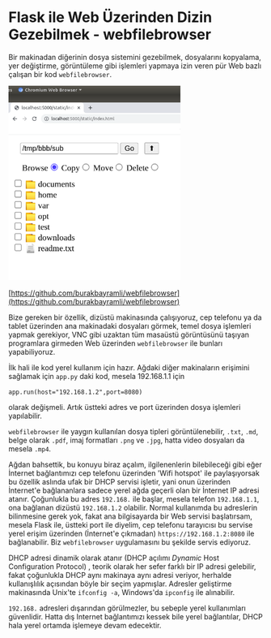 # Flask ile Web Üzerinden Dizin Gezebilmek - webfilebrowser

Bir makinadan diğerinin dosya sistemini gezebilmek, dosyalarını
kopyalama, yer değiştirme, görüntüleme gibi işlemleri yapmaya izin
veren pür Web bazlı çalışan bir kod `webfilebrowser`. 

<img width='340' src='https://github.com/burakbayramli/webfilebrowser/raw/main/webfilebrowser.png'/> 

[https://github.com/burakbayramli/webfilebrowser](https://github.com/burakbayramli/webfilebrowser)

Bize gereken bir özellik, dizüstü makinasında çalışıyoruz, cep
telefonu ya da tablet üzerinden ana makinadaki dosyaları görmek, temel
dosya işlemleri yapmak gerekiyor, VNC gibi uzaktan tüm masaüstü
görüntüsünü taşıyan programlara girmeden Web üzerinden
`webfilebrowser` ile bunları yapabiliyoruz.

İlk hali ile kod yerel kullanım için hazır. Ağdaki diğer makinaların
erişimini sağlamak için `app.py` daki kod, mesela 192.168.1.1 için

```
app.run(host="192.168.1.2",port=8080)
```

olarak değişmeli. Artık üstteki adres ve port üzerinden dosya işlemleri
yapılabilir.

`webfilebrowser` ile yaygın kullanılan dosya tipleri görüntülenebilir,
`.txt`, `.md`, belge olarak `.pdf`, imaj formatları `.png` ve `.jpg`,
hatta video dosyaları da mesela `.mp4`.

Ağdan bahsettik, bu konuyu biraz açalım, ilgilenenlerin bilebileceği
gibi eğer İnternet bağlantımızı cep telefonu üzerinden 'Wifi hotspot'
ile paylaşıyorsak bu özellik aslında ufak bir DHCP servisi işletir,
yani onun üzerinden İnternet'e bağlananlara sadece yerel ağda geçerli
olan bir İnternet IP adresi atanır. Çoğunlukla bu adres `192.168.` ile
başlar, mesela telefon `192.168.1.1`, ona bağlanan dizüstü
`192.168.1.2` olabilir. Normal kullanımda bu adreslerin bilinmesine
gerek yok, fakat ana bilgisayarda bir Web servisi başlatırsam, mesela
Flask ile, üstteki port ile diyelim, cep telefonu tarayıcısı bu
servise yerel erişim üzerinden (İnternet'e çıkmadan)
`https://192.168.1.2:8080` ile bağlanabilir. Biz `webfilebrowser`
uygulamasını bu şekilde servis ediyoruz.

DHCP adresi dinamik olarak atanır (DHCP açılımı *Dynamic* Host
Configuration Protocol) , teorik olarak her sefer farklı bir IP adresi
gelebilir, fakat çoğunlukla DHCP aynı makinaya aynı adresi veriyor,
herhalde kullanışlılık açısından böyle bir seçim yapmışlar. Adresler
geliştirme makinasında Unix'te `ifconfig -a`, Windows'da `ipconfig`
ile alınabilir.

`192.168.` adresleri dışarından görülmezler, bu sebeple yerel
kullanımları güvenlidir.  Hatta dış Internet bağlantımızı kessek bile
yerel bağlantılar, DHCP hala yerel ortamda işlemeye devam edecektir.

